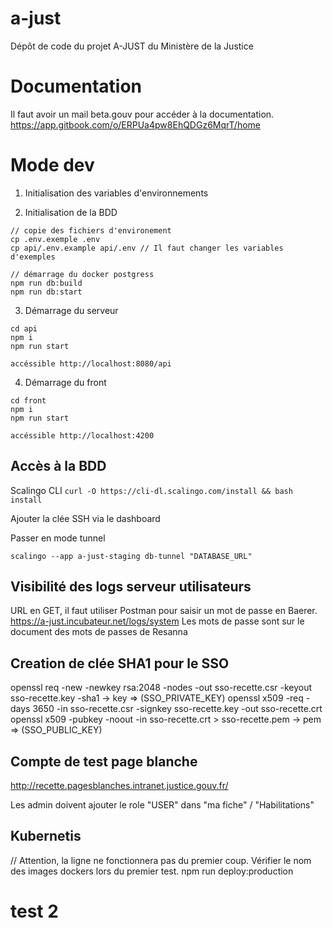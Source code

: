 # a-just

Dépôt de code du projet A-JUST du Ministère de la Justice

# Documentation

Il faut avoir un mail beta.gouv pour accéder à la documentation.
https://app.gitbook.com/o/ERPUa4pw8EhQDGz6MqrT/home

# Mode dev

1. Initialisation des variables d'environnements

2. Initialisation de la BDD

```
// copie des fichiers d'environement
cp .env.exemple .env
cp api/.env.example api/.env // Il faut changer les variables d'exemples

// démarrage du docker postgress
npm run db:build
npm run db:start
```

3. Démarrage du serveur

```
cd api
npm i
npm run start

accéssible http://localhost:8080/api
```

4. Démarrage du front

```
cd front
npm i
npm run start

accéssible http://localhost:4200
```

## Accès à la BDD

Scalingo CLI
`curl -O https://cli-dl.scalingo.com/install && bash install`

Ajouter la clée SSH via le dashboard

Passer en mode tunnel

```
scalingo --app a-just-staging db-tunnel "DATABASE_URL"
```

## Visibilité des logs serveur utilisateurs

URL en GET, il faut utiliser Postman pour saisir un mot de passe en Baerer.
https://a-just.incubateur.net/logs/system
Les mots de passe sont sur le document des mots de passes de Resanna

## Creation de clée SHA1 pour le SSO

openssl req -new -newkey rsa:2048 -nodes -out sso-recette.csr -keyout sso-recette.key -sha1 -> key => (SSO_PRIVATE_KEY)
openssl x509 -req -days 3650 -in sso-recette.csr -signkey sso-recette.key -out sso-recette.crt
openssl x509 -pubkey -noout -in sso-recette.crt > sso-recette.pem -> pem => (SSO_PUBLIC_KEY)

## Compte de test page blanche

http://recette.pagesblanches.intranet.justice.gouv.fr/

Les admin doivent ajouter le role "USER" dans "ma fiche" / "Habilitations"

## Kubernetis

// Attention, la ligne ne fonctionnera pas du premier coup. Vérifier le nom des images dockers lors du premier test.
npm run deploy:production

# test 2